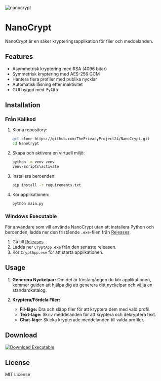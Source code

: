 
![nanocrypt](https://github.com/user-attachments/assets/15129cbc-2a2d-4b6f-8acb-787b995fc977)

# NanoCrypt

NanoCrypt är en säker krypteringsapplikation för filer och meddelanden.

## Features

- Asymmetrisk kryptering med RSA (4096 bitar)
- Symmetrisk kryptering med AES-256 GCM
- Hantera flera profiler med publika nycklar
- Automatisk låsning efter inaktivitet
- GUI byggd med PyQt5

## Installation

### Från Källkod

1. Klona repository:
    ```bash
    git clone https://github.com/ThePrivacyProject24/NanoCrypt.git
    cd NanoCrypt
    ```

2. Skapa och aktivera en virtuell miljö:
    ```bash
    python -m venv venv
    venv\Scripts\activate
    ```

3. Installera beroenden:
    ```bash
    pip install -r requirements.txt
    ```

4. Kör applikationen:
    ```bash
    python main.py
    ```

### Windows Executable

För användare som vill använda NanoCrypt utan att installera Python och beroenden, ladda ner den fristående `.exe`-filen från [Releases](https://github.com/ThePrivacyProject24/NanoCrypt/releases).

1. Gå till [Releases](https://github.com/ThePrivacyProject24/NanoCrypt/releases).
2. Ladda ner `CryptApp.exe` från den senaste releasen.
3. Kör `CryptApp.exe` för att starta applikationen.

## Usage

1. **Generera Nyckelpar:**
   Om det är första gången du kör applikationen, kommer guiden att hjälpa dig att generera ditt nyckelpar och välja en standardkatalog.

2. **Kryptera/Fördela Filer:**
   - **Fil-läge:** Dra och släpp filer för att kryptera dem med vald profil.
   - **Text-läge:** Skriv meddelanden för att kryptera och dekryptera text.
   - **Chat-läge:** Skicka krypterade meddelanden till valda profiler.

## Download

[![Download Executable](https://img.shields.io/badge/Download-Executable-brightgreen)](https://github.com/ThePrivacyProject24/NanoCrypt/releases/latest)

## License

MIT License


